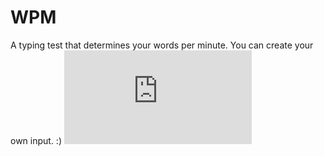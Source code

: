 WPM
===

A typing test that determines your words per minute. You can create your own input. :)
![alt tag](http://s307.photobucket.com/user/xLitoRayRay/media/test_zpscec30719.png.html)

